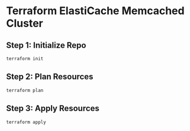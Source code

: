 # Terraform ElastiCache Memcached Cluster

## Step 1: Initialize Repo
```
terraform init
```

## Step 2: Plan Resources
```
terraform plan
```

## Step 3: Apply Resources
```
terraform apply
```